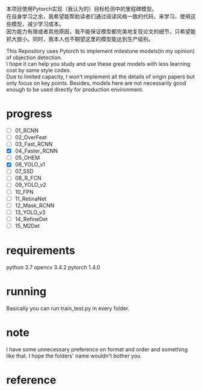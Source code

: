 本项目使用Pytorch实现（我认为的）目标检测中的里程碑模型。
<br/>在自身学习之余，我希望能帮助读者们通过阅读风格一致的代码，来学习、使用这些模型，减少学习成本。</br>
因为能力有限或者其他原因，我不能保证模型都完美地复现论文的细节，只希望能抓大放小。同时，我本人也不期望这里的模型能达到生产级别。

This Repository uses Pytorch to implement milestone models(in my opinion) of objection detection.
<br/>I hope it can help you study and use these great models with less learning cost by same style codes.</br>
Due to limited capacity, I won't implement all the details of origin papers but only focus on key points. 
Besides, models here are not necessarily good enough to be used directly for production environment.  


# progress
+ [ ] 01_RCNN
+ [ ] 02_OverFeat
+ [ ] 03_Fast_RCNN
+ [x] 04_Faster_RCNN
+ [ ] 05_OHEM
+ [x] 06_YOLO_v1
+ [ ] 07_SSD
+ [ ] 08_R_FCN
+ [ ] 09_YOLO_v2
+ [ ] 10_FPN
+ [ ] 11_RetinaNet
+ [ ] 12_Mask_RCNN
+ [ ] 13_YOLO_v3
+ [ ] 14_RefineDet
+ [ ] 15_M2Det

# requirements
python 3.7
opencv 3.4.2
pytorch 1.4.0

# running
Basically you can run train_test.py in every folder.

# note
I have some unnecessary preference on format and order and something like that. I hope the folders' name wouldn't
bother you. 

# reference
